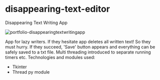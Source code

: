 # disappearing-text-editor
Disappearing Text Writing App

![portfolio-disappearingtextwritingapp](https://github.com/pbrozek80/disappearing-text-editor/assets/172545917/b5445dbb-ca1c-4be5-9afd-ddb89787fb0c)


App for lazy writers. If they hesitate app deletes all written text! So they must hurry. If they succeed, 'Save' button appears and everything can be safely saved to a txt file. Multi threading introduced to separate running timers etc. Technologies and modules used:

* Tkinter
* Thread py module
